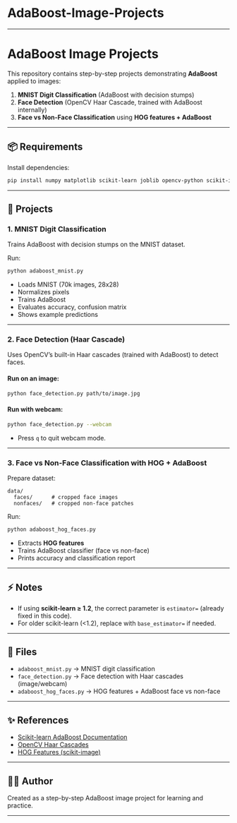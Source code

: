 # AdaBoost-Image-Projects

---

# AdaBoost Image Projects

This repository contains step-by-step projects demonstrating **AdaBoost** applied to images:

1. **MNIST Digit Classification** (AdaBoost with decision stumps)
2. **Face Detection** (OpenCV Haar Cascade, trained with AdaBoost internally)
3. **Face vs Non-Face Classification** using **HOG features + AdaBoost**

---

## 📦 Requirements

Install dependencies:

```bash
pip install numpy matplotlib scikit-learn joblib opencv-python scikit-image
```

---

## 🚀 Projects

### 1. MNIST Digit Classification

Trains AdaBoost with decision stumps on the MNIST dataset.

Run:

```bash
python adaboost_mnist.py
```

* Loads MNIST (70k images, 28x28)
* Normalizes pixels
* Trains AdaBoost
* Evaluates accuracy, confusion matrix
* Shows example predictions

---

### 2. Face Detection (Haar Cascade)

Uses OpenCV’s built-in Haar cascades (trained with AdaBoost) to detect faces.

#### Run on an image:

```bash
python face_detection.py path/to/image.jpg
```

#### Run with webcam:

```bash
python face_detection.py --webcam
```

* Press `q` to quit webcam mode.

---

### 3. Face vs Non-Face Classification with HOG + AdaBoost

Prepare dataset:

```
data/
  faces/      # cropped face images
  nonfaces/   # cropped non-face patches
```

Run:

```bash
python adaboost_hog_faces.py
```

* Extracts **HOG features**
* Trains AdaBoost classifier (face vs non-face)
* Prints accuracy and classification report

---

## ⚡ Notes

* If using **scikit-learn ≥ 1.2**, the correct parameter is `estimator=` (already fixed in this code).
* For older scikit-learn (<1.2), replace with `base_estimator=` if needed.

---

## 📂 Files

* `adaboost_mnist.py` → MNIST digit classification
* `face_detection.py` → Face detection with Haar cascades (image/webcam)
* `adaboost_hog_faces.py` → HOG features + AdaBoost face vs non-face

---

## ✨ References

* [Scikit-learn AdaBoost Documentation](https://scikit-learn.org/stable/modules/generated/sklearn.ensemble.AdaBoostClassifier.html)
* [OpenCV Haar Cascades](https://docs.opencv.org/master/d7/d8b/tutorial_py_face_detection.html)
* [HOG Features (scikit-image)](https://scikit-image.org/docs/stable/auto_examples/features_detection/plot_hog.html)

---

## 👨‍💻 Author

Created as a step-by-step AdaBoost image project for learning and practice.

---

